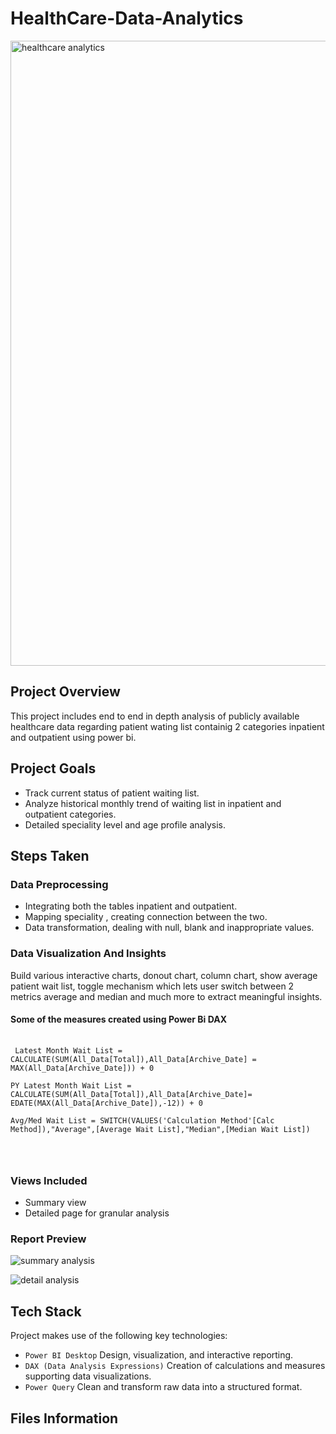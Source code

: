 # HealthCare-Data-Analytics


<img width="1000" alt="healthcare analytics" src="https://github.com/deepanshak/HealthCare-Data-Analytics/assets/139687677/a76644f7-e31d-473f-988c-b9c52b0e1aa1">



## Project Overview
 This project includes end to end in depth analysis of publicly available healthcare data  regarding patient wating list containig 2 categories inpatient and outpatient using power bi.

 ## Project Goals
 - Track current status of patient waiting list.
 - Analyze historical monthly trend of waiting list in inpatient and outpatient categories.
 - Detailed speciality level and age profile analysis.

## Steps Taken
### Data Preprocessing 
- Integrating both the tables inpatient and outpatient.
- Mapping speciality , creating connection between the two.
- Data transformation, dealing with null, blank and inappropriate values.

### Data Visualization And Insights
Build various interactive charts, donout chart, column chart, show average patient wait list, toggle mechanism which lets user switch between 2 metrics average and median and much more to extract meaningful insights.

####  Some of the measures created using Power Bi DAX  
<pre>
 <code>
 Latest Month Wait List = CALCULATE(SUM(All_Data[Total]),All_Data[Archive_Date] = MAX(All_Data[Archive_Date])) + 0

PY Latest Month Wait List = CALCULATE(SUM(All_Data[Total]),All_Data[Archive_Date]= EDATE(MAX(All_Data[Archive_Date]),-12)) + 0

Avg/Med Wait List = SWITCH(VALUES('Calculation Method'[Calc Method]),"Average",[Average Wait List],"Median",[Median Wait List]) 
  

 </code>
</pre>
### Views Included
- Summary view
- Detailed page for granular analysis

### Report Preview

![summary analysis](https://github.com/deepanshak/HealthCare-Data-Analytics/assets/139687677/197a8483-b2a2-43a0-a29a-e54d919a8b8b)


![detail analysis](https://github.com/deepanshak/HealthCare-Data-Analytics/assets/139687677/681cb257-22a6-4b8a-bf00-8007719cd906)

## Tech Stack
Project makes use of the following key technologies:

- `Power BI Desktop` Design, visualization, and interactive reporting.
- `DAX (Data Analysis Expressions)` Creation of calculations and measures supporting data visualizations.
- `Power Query` Clean and transform raw data into a structured format.

## Files Information





 
